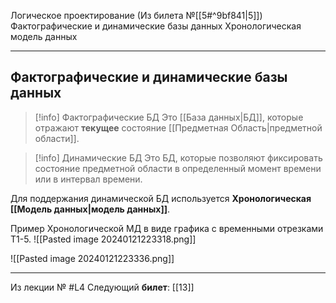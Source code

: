 Логическое проектирование (Из билета №[[5#^9bf841|5]])
Фактографические и динамические базы данных
Хронологическая модель данных

---
## Фактографические и динамические базы данных

>[!info] Фактографические БД
>Это [[База данных|БД]], которые отражают **текущее** состояние [[Предметная Область|предметной области]].

>[!info] Динамические БД
>Это БД, которые позволяют фиксировать состояние предметной области в определенный момент времени или в интервал времени.

Для поддержания динамической БД используется **Хронологическая [[Модель данных|модель данных]]**.

Пример Хронологической МД в виде графика с временными отрезками Т1-5.
![[Pasted image 20240121223318.png]]

![[Pasted image 20240121223336.png]]

---

Из лекции № #L4
Следующий **билет**: [[13]]


